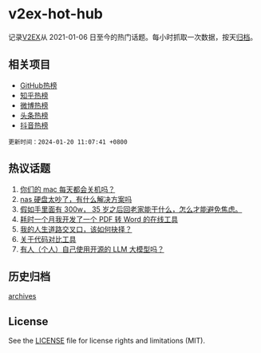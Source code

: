 # v2ex-hot-hub

 记录[V2EX](https://www.v2ex.com/)从 2021-01-06 日至今的热门话题。每小时抓取一次数据，按天[归档](archives)。
 
 ## 相关项目

- [GitHub热榜](https://github.com/lonnyzhang423/github-hot-hub)
- [知乎热榜](https://github.com/lonnyzhang423/zhihu-hot-hub)
- [微博热榜](https://github.com/lonnyzhang423/weibo-hot-hub)
- [头条热榜](https://github.com/lonnyzhang423/toutiao-hot-hub)
- [抖音热榜](https://github.com/lonnyzhang423/douyin-hot-hub)


 `更新时间：2024-01-20 11:07:41 +0800`

## 热议话题

1. [你们的 mac 每天都会关机吗？](https://www.v2ex.com/t/1009956)
1. [nas 硬盘太吵了，有什么解决方案吗](https://www.v2ex.com/t/1009959)
1. [假如手里面有 300w， 35 岁之后回老家能干什么，怎么才能避免焦虑。](https://www.v2ex.com/t/1010068)
1. [耗时一个月我开发了一个 PDF 转 Word 的在线工具](https://www.v2ex.com/t/1009978)
1. [我的人生道路交叉口，该如何抉择？](https://www.v2ex.com/t/1009949)
1. [关于代码对比工具](https://www.v2ex.com/t/1009945)
1. [有人（个人）自己使用开源的 LLM 大模型吗？](https://www.v2ex.com/t/1009988)

## 历史归档

[archives](archives)

## License

See the [LICENSE](LICENSE) file for license rights and limitations (MIT).
